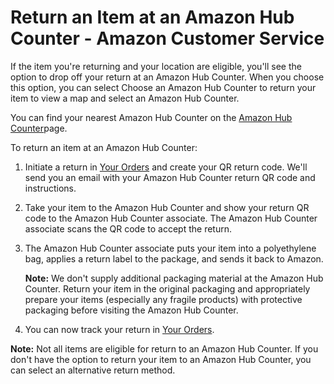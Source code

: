 # Return an Item at an Amazon Hub Counter - Amazon Customer Service
If the item you're returning and your location are eligible, you'll see the option to drop off your return at an Amazon Hub Counter. When you choose this option, you can select Choose an Amazon Hub Counter to return your item to view a map and select an Amazon Hub Counter.

You can find your nearest Amazon Hub Counter on the [Amazon Hub Counter](https://www.amazon.com/counter)page.

To return an item at an Amazon Hub Counter:

1.  Initiate a return in [Your Orders](https://www.amazon.com/gp/css/order-history) and create your QR return code. We'll send you an email with your Amazon Hub Counter return QR code and instructions.
2.  Take your item to the Amazon Hub Counter and show your return QR code to the Amazon Hub Counter associate. The Amazon Hub Counter associate scans the QR code to accept the return.
3.  The Amazon Hub Counter associate puts your item into a polyethylene bag, applies a return label to the package, and sends it back to Amazon.
    
    **Note:** We don't supply additional packaging material at the Amazon Hub Counter. Return your item in the original packaging and appropriately prepare your items (especially any fragile products) with protective packaging before visiting the Amazon Hub Counter.
    
4.  You can now track your return in [Your Orders](https://www.amazon.com/gp/css/order-history).

**Note:** Not all items are eligible for return to an Amazon Hub Counter. If you don't have the option to return your item to an Amazon Hub Counter, you can select an alternative return method.
